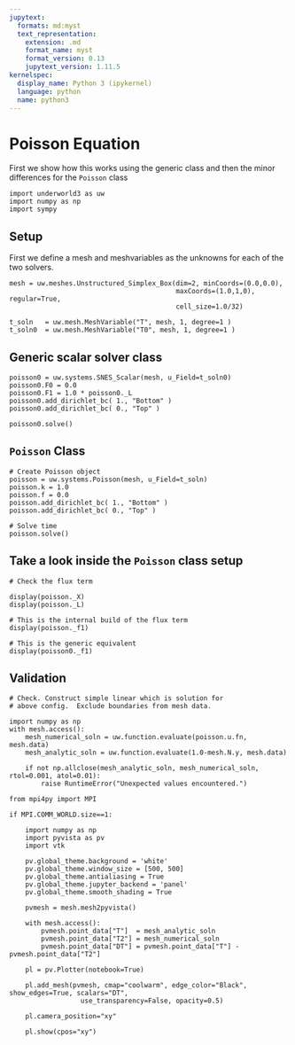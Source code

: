 ```yaml
---
jupytext:
  formats: md:myst
  text_representation:
    extension: .md
    format_name: myst
    format_version: 0.13
    jupytext_version: 1.11.5
kernelspec:
  display_name: Python 3 (ipykernel)
  language: python
  name: python3
---
```


# Poisson Equation

First we show how this works using the generic class and then the minor differences for
the `Poisson` class

```{code-cell} ipython3
import underworld3 as uw
import numpy as np
import sympy
```

## Setup

First we define a mesh and meshvariables as the unknowns for
each of the two solvers.

```{code-cell} ipython3
mesh = uw.meshes.Unstructured_Simplex_Box(dim=2, minCoords=(0.0,0.0), 
                                          maxCoords=(1.0,1,0), regular=True,
                                          cell_size=1.0/32) 
```

```{code-cell} ipython3
t_soln   = uw.mesh.MeshVariable("T", mesh, 1, degree=1 )
t_soln0  = uw.mesh.MeshVariable("T0", mesh, 1, degree=1 )
```

## Generic scalar solver class

```{code-cell} ipython3
poisson0 = uw.systems.SNES_Scalar(mesh, u_Field=t_soln0)
poisson0.F0 = 0.0
poisson0.F1 = 1.0 * poisson0._L
poisson0.add_dirichlet_bc( 1., "Bottom" )  
poisson0.add_dirichlet_bc( 0., "Top" )  
```

```{code-cell} ipython3
poisson0.solve()
```

## `Poisson` Class

```{code-cell} ipython3
# Create Poisson object
poisson = uw.systems.Poisson(mesh, u_Field=t_soln)
poisson.k = 1.0
poisson.f = 0.0
poisson.add_dirichlet_bc( 1., "Bottom" )  
poisson.add_dirichlet_bc( 0., "Top" )  
```

```{code-cell} ipython3
# Solve time
poisson.solve()
```

## Take a look inside the `Poisson` class setup

```{code-cell} ipython3
# Check the flux term

display(poisson._X)
display(poisson._L)

# This is the internal build of the flux term
display(poisson._f1)

# This is the generic equivalent
display(poisson0._f1)
```

## Validation

```{code-cell} ipython3
# Check. Construct simple linear which is solution for 
# above config.  Exclude boundaries from mesh data. 

import numpy as np
with mesh.access():
    mesh_numerical_soln = uw.function.evaluate(poisson.u.fn, mesh.data)
    mesh_analytic_soln = uw.function.evaluate(1.0-mesh.N.y, mesh.data)
    
    if not np.allclose(mesh_analytic_soln, mesh_numerical_soln, rtol=0.001, atol=0.01):
        raise RuntimeError("Unexpected values encountered.")
```

```{code-cell} ipython3
from mpi4py import MPI

if MPI.COMM_WORLD.size==1:

    import numpy as np
    import pyvista as pv
    import vtk

    pv.global_theme.background = 'white'
    pv.global_theme.window_size = [500, 500]
    pv.global_theme.antialiasing = True
    pv.global_theme.jupyter_backend = 'panel'
    pv.global_theme.smooth_shading = True
    
    pvmesh = mesh.mesh2pyvista()

    with mesh.access():
        pvmesh.point_data["T"]  = mesh_analytic_soln
        pvmesh.point_data["T2"] = mesh_numerical_soln
        pvmesh.point_data["DT"] = pvmesh.point_data["T"] - pvmesh.point_data["T2"] 
    
    pl = pv.Plotter(notebook=True)

    pl.add_mesh(pvmesh, cmap="coolwarm", edge_color="Black", show_edges=True, scalars="DT",
                  use_transparency=False, opacity=0.5)
    
    pl.camera_position="xy"
     
    pl.show(cpos="xy")
    
    
```
